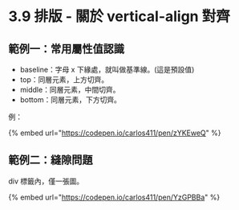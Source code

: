 # 3.9 排版 - 關於 vertical-align 對齊

## 範例一：常用屬性值認識

* baseline：字母 x 下緣處，就叫做基準線。(這是預設值)
* top：同層元素，上方切齊。
* middle：同層元素，中間切齊。
* bottom：同層元素，下方切齊。

例：

{% embed url="https://codepen.io/carlos411/pen/zYKEweQ" %}



## 範例二：縫隙問題

div 標籤內，僅一張圖。

{% embed url="https://codepen.io/carlos411/pen/YzGPBBa" %}

